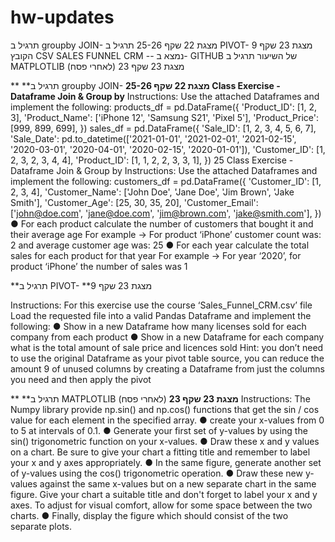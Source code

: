 # hw-updates
תרגיל ב groupby JOIN- מצגת 22 שקף 25-26  תרגיל ב PIVOT- מצגת 23 שקף 9 הקובץ CSV SALES FUNNEL CRM -- נמצא ב- GITHUB של השיעור  תרגיל ב MATPLOTLIB (לאחרי פסח) מצגת 23 שקף 23


**
**תרגיל ב groupby JOIN-
**מצגת 22 שקף 25-26
Class Exercise - Dataframe Join & Group by**
 Instructions:
 Use the attached Dataframes and implement the following:
 products_df = pd.DataFrame({
 'Product_ID': [1, 2, 3],
 'Product_Name': ['iPhone 12', 'Samsung S21', 'Pixel 5'],
 'Product_Price': [999, 899, 699],
 })
 sales_df = pd.DataFrame({
 'Sale_ID': [1, 2, 3, 4, 5, 6, 7],
 'Sale_Date': pd.to_datetime(['2021-01-01', '2021-02-01', '2021-02-15', '2020-03-01', '2020-04-01',
 '2020-02-15', '2020-01-01']),
 'Customer_ID': [1, 2, 3, 2, 3, 4, 4],
 'Product_ID': [1, 1, 2, 2, 3, 3, 1],
 })
 25
Class Exercise - Dataframe Join & Group by
 Instructions:
 Use the attached Dataframes and implement the following:
 customers_df = pd.DataFrame({
 'Customer_ID': [1, 2, 3, 4],
 'Customer_Name': ['John Doe', 'Jane Doe', 'Jim Brown', 'Jake Smith'],
 'Customer_Age': [25, 30, 35, 20],
 'Customer_Email': ['john@doe.com', 'jane@doe.com', 'jim@brown.com', 'jake@smith.com'],
 })
 ● For each product calculate the number of customers that bought it and their average age
 For example → For product ‘iPhone’ customer count was: 2 and average customer age was: 25
 ● For each year calculate the total sales for each product for that year 
For example → For year ‘2020’, for product ‘iPhone’ the number of sales was 1








**תרגיל ב PIVOT-
**מצגת 23 שקף 9

 Instructions:
 For this exercise use the course ‘Sales_Funnel_CRM.csv’ file
 Load the requested file into a valid Pandas Dataframe and implement the following:
 ● Show in a new Dataframe how many licenses sold for each company from each product
 ● Show in a new Dataframe for each company what is the total amount of sale price and licences sold
 Hint: you don’t need to use the original Dataframe as your pivot table source, you can reduce the 
amount
 9
 of unused columns by creating a Dataframe from just the columns you need and then apply the pivot







**
**תרגיל ב MATPLOTLIB (לאחרי פסח)
**מצגת 23 שקף 23**
Instructions:
 The Numpy library provide np.sin() and np.cos() functions that get the sin / cos value for each element in the
 specified array.
 ● create your x-values from 0 to 5 at intervals of 0.1.
 ● Generate your first set of y-values by using the sin() trigonometric function on your x-values.
 ● Draw these x and y values on a chart. Be sure to give your chart a fitting title and remember to label 
your x and y axes appropriately.
 ● In the same figure, generate another set of y-values using the cos() trigonometric operation.
 ● Draw these new y-values against the same x-values but on a new separate chart in the same figure. 
Give your chart a suitable title and don't forget to label your x and y axes. To adjust for visual comfort, 
allow for some space between the two charts.
 ● Finally, display the figure which should consist of the two separate plots.
